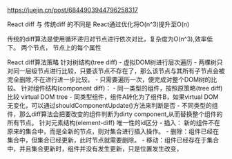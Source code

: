 https://juejin.cn/post/6844903944796258317

React diff 与 传统diff 的不同是 React通过优化将O(n^3)提升至O(n)

传统的diff算法是使用循环递归对节点进行依次对比，复杂度为O(n^3),效率低下。  两个节点， 节点上的每个属性

React diff算法策略
  针对树结构(tree diff)
    - 虚拟DOM树进行层次遍历
    - 两棵树只对同一层级节点进行比较，只要该节点不存在了，那么该节点与其所有子节点会被完全删除,不在进行进一步比较。
    - 只需要遍历一次，便完成对整个DOM树的比较。
  针对组件结构(component diff)：
    - 同一类型的组件，按照原策略(tree diff)比较 virtual DOM tree
    - 同类型组件，组件A转化为了组件B，如果virtual DOM 无变化，可以通过shouldComponentUpdate()方法来判断是否
    - 不同类型的组件，那么diff算法会把要改变的组件判断为dirty component,从而替换整个组件的所有节点。
  针对元素结构(element-diff) 唯一性的id区分 
    - 插入： 新的组件不在原来的集合中，而是全新的节点，则对集合进行插入操作。
    - 删除：组件已经在集合中，但集合已经更新，此时节点就需要删除。
    - 移动：组件已经存在于集合中，并且集合更新时，组件并没有发生更新，只是位置发生改变，


